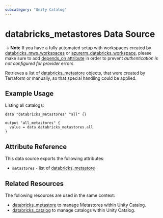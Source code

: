 ```yaml
---
subcategory: "Unity Catalog"
---
```

# databricks_metastores Data Source

-> **Note** If you have a fully automated setup with workspaces created by [databricks_mws_workspaces](../resources/mws_workspaces.md) or [azurerm_databricks_workspace](https://registry.terraform.io/providers/hashicorp/azurerm/latest/docs/resources/databricks_workspace), please make sure to add [depends_on attribute](../index.md#data-resources-and-authentication-is-not-configured-errors) in order to prevent _authentication is not configured for provider_ errors.

Retrieves a list of [databricks_metastore](../resources/metastore.md) objects, that were created by Terraform or manually, so that special handling could be applied.

## Example Usage

Listing all catalogs:

```hcl
data "databricks_metastores" "all" {}

output "all_metastores" {
  value = data.databricks_metastores.all
}
```

## Attribute Reference

This data source exports the following attributes:

* `metastores` - list of [databricks_metastore](../resources/share.md)

## Related Resources

The following resources are used in the same context:

* [databricks_metastore](../resources/metastore.md) to manage Metastores within Unity Catalog.
* [databricks_catalog](../resources/catalog.md) to manage catalogs within Unity Catalog.
